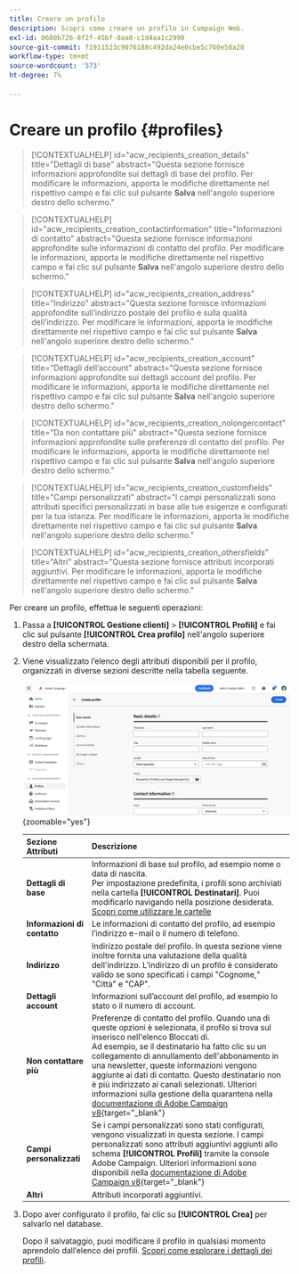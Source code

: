 ```yaml
---
title: Creare un profilo
description: Scopri come creare un profilo in Campaign Web.
exl-id: 0680b726-8f2f-45bf-8aa0-c1d4aa1c2990
source-git-commit: f1911523c9076188c492da24e0cbe5c760e58a28
workflow-type: tm+mt
source-wordcount: '573'
ht-degree: 7%

---
```


# Creare un profilo {#profiles}

>[!CONTEXTUALHELP]
>id="acw_recipients_creation_details"
>title="Dettagli di base"
>abstract="Questa sezione fornisce informazioni approfondite sui dettagli di base del profilo. Per modificare le informazioni, apporta le modifiche direttamente nel rispettivo campo e fai clic sul pulsante **Salva** nell&#39;angolo superiore destro dello schermo."

>[!CONTEXTUALHELP]
>id="acw_recipients_creation_contactinformation"
>title="Informazioni di contatto"
>abstract="Questa sezione fornisce informazioni approfondite sulle informazioni di contatto del profilo. Per modificare le informazioni, apporta le modifiche direttamente nel rispettivo campo e fai clic sul pulsante **Salva** nell&#39;angolo superiore destro dello schermo."

>[!CONTEXTUALHELP]
>id="acw_recipients_creation_address"
>title="Indirizzo"
>abstract="Questa sezione fornisce informazioni approfondite sull’indirizzo postale del profilo e sulla qualità dell’indirizzo. Per modificare le informazioni, apporta le modifiche direttamente nel rispettivo campo e fai clic sul pulsante **Salva** nell&#39;angolo superiore destro dello schermo."

>[!CONTEXTUALHELP]
>id="acw_recipients_creation_account"
>title="Dettagli dell’account"
>abstract="Questa sezione fornisce informazioni approfondite sui dettagli account del profilo. Per modificare le informazioni, apporta le modifiche direttamente nel rispettivo campo e fai clic sul pulsante **Salva** nell&#39;angolo superiore destro dello schermo."

>[!CONTEXTUALHELP]
>id="acw_recipients_creation_nolongercontact"
>title="Da non contattare più"
>abstract="Questa sezione fornisce informazioni approfondite sulle preferenze di contatto del profilo. Per modificare le informazioni, apporta le modifiche direttamente nel rispettivo campo e fai clic sul pulsante **Salva** nell&#39;angolo superiore destro dello schermo."

>[!CONTEXTUALHELP]
>id="acw_recipients_creation_customfields"
>title="Campi personalizzati"
>abstract="I campi personalizzati sono attributi specifici personalizzati in base alle tue esigenze e configurati per la tua istanza. Per modificare le informazioni, apporta le modifiche direttamente nel rispettivo campo e fai clic sul pulsante **Salva** nell&#39;angolo superiore destro dello schermo."

>[!CONTEXTUALHELP]
>id="acw_recipients_creation_othersfields"
>title="Altri"
>abstract="Questa sezione fornisce attributi incorporati aggiuntivi. Per modificare le informazioni, apporta le modifiche direttamente nel rispettivo campo e fai clic sul pulsante **Salva** nell&#39;angolo superiore destro dello schermo."

Per creare un profilo, effettua le seguenti operazioni:

1. Passa a **[!UICONTROL Gestione clienti]** > **[!UICONTROL Profili]** e fai clic sul pulsante **[!UICONTROL Crea profilo]** nell&#39;angolo superiore destro della schermata.

1. Viene visualizzato l’elenco degli attributi disponibili per il profilo, organizzati in diverse sezioni descritte nella tabella seguente.

   ![Schermata con l&#39;elenco degli attributi disponibili per il profilo, suddivisa in sezioni](assets/create-profile.png){zoomable="yes"}

   | Sezione Attributi | Descrizione |
   |  ---  |  ---  |
   | **Dettagli di base** | Informazioni di base sul profilo, ad esempio nome o data di nascita.<br/>Per impostazione predefinita, i profili sono archiviati nella cartella **[!UICONTROL Destinatari]**. Puoi modificarlo navigando nella posizione desiderata. [Scopri come utilizzare le cartelle](../get-started/permissions.md#folders) |
   | **Informazioni di contatto** | Le informazioni di contatto del profilo, ad esempio l’indirizzo e-mail o il numero di telefono. |
   | **Indirizzo** | Indirizzo postale del profilo. In questa sezione viene inoltre fornita una valutazione della qualità dell&#39;indirizzo. L’indirizzo di un profilo è considerato valido se sono specificati i campi &quot;Cognome,&quot; &quot;Città&quot; e &quot;CAP&quot;. |
   | **Dettagli account** | Informazioni sull’account del profilo, ad esempio lo stato o il numero di account. |
   | **Non contattare più** | Preferenze di contatto del profilo. Quando una di queste opzioni è selezionata, il profilo si trova sul inserisco nell&#39;elenco Bloccati di.<br/>Ad esempio, se il destinatario ha fatto clic su un collegamento di annullamento dell&#39;abbonamento in una newsletter, queste informazioni vengono aggiunte ai dati di contatto. Questo destinatario non è più indirizzato ai canali selezionati. Ulteriori informazioni sulla gestione della quarantena nella [documentazione di Adobe Campaign v8](https://experienceleague.adobe.com/docs/campaign/campaign-v8/send/failures/quarantines.html){target="_blank"} |
   | **Campi personalizzati** | Se i campi personalizzati sono stati configurati, vengono visualizzati in questa sezione. I campi personalizzati sono attributi aggiuntivi aggiunti allo schema **[!UICONTROL Profili]** tramite la console Adobe Campaign. Ulteriori informazioni sono disponibili nella [documentazione di Adobe Campaign v8](https://experienceleague.adobe.com/docs/campaign/campaign-v8/developer/shemas-forms/extend-schema.html){target="_blank"} |
   | **Altri** | Attributi incorporati aggiuntivi. |

1. Dopo aver configurato il profilo, fai clic su **[!UICONTROL Crea]** per salvarlo nel database.

   Dopo il salvataggio, puoi modificare il profilo in qualsiasi momento aprendolo dall’elenco dei profili. [Scopri come esplorare i dettagli dei profili](profile-view.md).